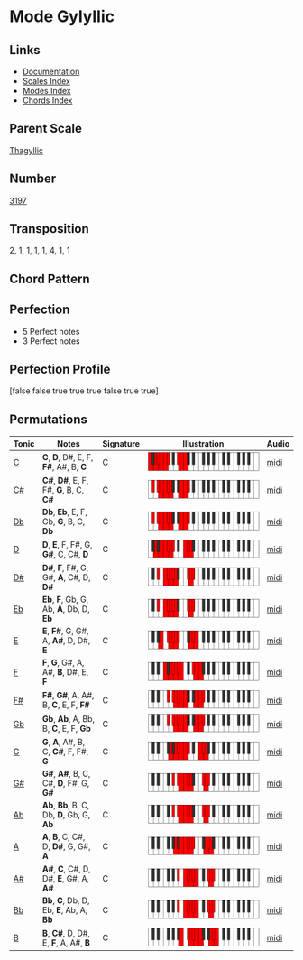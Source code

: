 # Mode Gylyllic

## Links

- [Documentation](README.md)
- [Scales Index](Scales.md)
- [Modes Index](Modes.md)
- [Chords Index](Chords.md)

## Parent Scale

[Thagyllic](ScaleThagyllic.md)

## Number

[3197](https://ianring.com/musictheory/scales/3197)

## Transposition

2, 1, 1, 1, 1, 4, 1, 1

## Chord Pattern



## Perfection

- 5 Perfect notes
- 3 Perfect notes

## Perfection Profile

[false false true true true false true true]

## Permutations

| Tonic | Notes | Signature | Illustration | Audio |
|-------|-------|-----------|--------------|-------|
| [C](ModeCNaturalGylyllic.md) | **C**, **D**, D#, E, F, **F#**, A#, B, **C** | C | ![CNaturalGylyllic](ModeCNaturalGylyllic.png) | [midi](https://github.com/edipermadi/music/blob/main/docs/ModeCNaturalGylyllic.mid?raw=true) |
| [C#](ModeCSharpGylyllic.md) | **C#**, **D#**, E, F, F#, **G**, B, C, **C#** | C | ![CSharpGylyllic](ModeCSharpGylyllic.png) | [midi](https://github.com/edipermadi/music/blob/main/docs/ModeCSharpGylyllic.mid?raw=true) |
| [Db](ModeDFlatGylyllic.md) | **Db**, **Eb**, E, F, Gb, **G**, B, C, **Db** | C | ![DFlatGylyllic](ModeDFlatGylyllic.png) | [midi](https://github.com/edipermadi/music/blob/main/docs/ModeDFlatGylyllic.mid?raw=true) |
| [D](ModeDNaturalGylyllic.md) | **D**, **E**, F, F#, G, **G#**, C, C#, **D** | C | ![DNaturalGylyllic](ModeDNaturalGylyllic.png) | [midi](https://github.com/edipermadi/music/blob/main/docs/ModeDNaturalGylyllic.mid?raw=true) |
| [D#](ModeDSharpGylyllic.md) | **D#**, **F**, F#, G, G#, **A**, C#, D, **D#** | C | ![DSharpGylyllic](ModeDSharpGylyllic.png) | [midi](https://github.com/edipermadi/music/blob/main/docs/ModeDSharpGylyllic.mid?raw=true) |
| [Eb](ModeEFlatGylyllic.md) | **Eb**, **F**, Gb, G, Ab, **A**, Db, D, **Eb** | C | ![EFlatGylyllic](ModeEFlatGylyllic.png) | [midi](https://github.com/edipermadi/music/blob/main/docs/ModeEFlatGylyllic.mid?raw=true) |
| [E](ModeENaturalGylyllic.md) | **E**, **F#**, G, G#, A, **A#**, D, D#, **E** | C | ![ENaturalGylyllic](ModeENaturalGylyllic.png) | [midi](https://github.com/edipermadi/music/blob/main/docs/ModeENaturalGylyllic.mid?raw=true) |
| [F](ModeFNaturalGylyllic.md) | **F**, **G**, G#, A, A#, **B**, D#, E, **F** | C | ![FNaturalGylyllic](ModeFNaturalGylyllic.png) | [midi](https://github.com/edipermadi/music/blob/main/docs/ModeFNaturalGylyllic.mid?raw=true) |
| [F#](ModeFSharpGylyllic.md) | **F#**, **G#**, A, A#, B, **C**, E, F, **F#** | C | ![FSharpGylyllic](ModeFSharpGylyllic.png) | [midi](https://github.com/edipermadi/music/blob/main/docs/ModeFSharpGylyllic.mid?raw=true) |
| [Gb](ModeGFlatGylyllic.md) | **Gb**, **Ab**, A, Bb, B, **C**, E, F, **Gb** | C | ![GFlatGylyllic](ModeGFlatGylyllic.png) | [midi](https://github.com/edipermadi/music/blob/main/docs/ModeGFlatGylyllic.mid?raw=true) |
| [G](ModeGNaturalGylyllic.md) | **G**, **A**, A#, B, C, **C#**, F, F#, **G** | C | ![GNaturalGylyllic](ModeGNaturalGylyllic.png) | [midi](https://github.com/edipermadi/music/blob/main/docs/ModeGNaturalGylyllic.mid?raw=true) |
| [G#](ModeGSharpGylyllic.md) | **G#**, **A#**, B, C, C#, **D**, F#, G, **G#** | C | ![GSharpGylyllic](ModeGSharpGylyllic.png) | [midi](https://github.com/edipermadi/music/blob/main/docs/ModeGSharpGylyllic.mid?raw=true) |
| [Ab](ModeAFlatGylyllic.md) | **Ab**, **Bb**, B, C, Db, **D**, Gb, G, **Ab** | C | ![AFlatGylyllic](ModeAFlatGylyllic.png) | [midi](https://github.com/edipermadi/music/blob/main/docs/ModeAFlatGylyllic.mid?raw=true) |
| [A](ModeANaturalGylyllic.md) | **A**, **B**, C, C#, D, **D#**, G, G#, **A** | C | ![ANaturalGylyllic](ModeANaturalGylyllic.png) | [midi](https://github.com/edipermadi/music/blob/main/docs/ModeANaturalGylyllic.mid?raw=true) |
| [A#](ModeASharpGylyllic.md) | **A#**, **C**, C#, D, D#, **E**, G#, A, **A#** | C | ![ASharpGylyllic](ModeASharpGylyllic.png) | [midi](https://github.com/edipermadi/music/blob/main/docs/ModeASharpGylyllic.mid?raw=true) |
| [Bb](ModeBFlatGylyllic.md) | **Bb**, **C**, Db, D, Eb, **E**, Ab, A, **Bb** | C | ![BFlatGylyllic](ModeBFlatGylyllic.png) | [midi](https://github.com/edipermadi/music/blob/main/docs/ModeBFlatGylyllic.mid?raw=true) |
| [B](ModeBNaturalGylyllic.md) | **B**, **C#**, D, D#, E, **F**, A, A#, **B** | C | ![BNaturalGylyllic](ModeBNaturalGylyllic.png) | [midi](https://github.com/edipermadi/music/blob/main/docs/ModeBNaturalGylyllic.mid?raw=true) |
